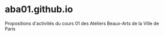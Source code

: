 # aba01.github.io
Propositions d'activités du cours 01 des Ateliers Beaux-Arts de la Ville de Paris
